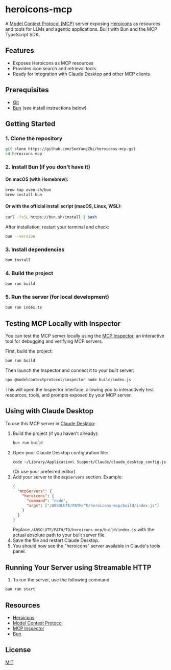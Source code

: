 # heroicons-mcp

A [Model Context Protocol (MCP)](https://modelcontextprotocol.io/) server exposing [Heroicons](https://heroicons.com/) as resources and tools for LLMs and agentic applications. Built with Bun and the MCP TypeScript SDK.

## Features

- Exposes Heroicons as MCP resources
- Provides icon search and retrieval tools
- Ready for integration with Claude Desktop and other MCP clients

## Prerequisites

- [Git](https://git-scm.com/)
- [Bun](https://bun.sh/) (see install instructions below)

## Getting Started

### 1. Clone the repository

```bash
git clone https://github.com/SeeYangZhi/heroicons-mcp.git
cd heroicons-mcp
```

### 2. Install Bun (if you don't have it)

#### On macOS (with Homebrew):

```bash
brew tap oven-sh/bun
brew install bun
```

#### Or with the official install script (macOS, Linux, WSL):

```bash
curl -fsSL https://bun.sh/install | bash
```

After installation, restart your terminal and check:

```bash
bun --version
```

### 3. Install dependencies

```bash
bun install
```

### 4. Build the project

```bash
bun run build
```

### 5. Run the server (for local development)

```bash
bun run index.ts
```

## Testing MCP Locally with Inspector

You can test the MCP server locally using the [MCP Inspector](https://github.com/modelcontextprotocol/inspector), an interactive tool for debugging and verifying MCP servers.

First, build the project:

```bash
bun run build
```

Then launch the Inspector and connect it to your built server:

```bash
npx @modelcontextprotocol/inspector node build/index.js
```

This will open the Inspector interface, allowing you to interactively test resources, tools, and prompts exposed by your MCP server.

## Using with Claude Desktop

To use this MCP server in [Claude Desktop](https://www.anthropic.com/claude-desktop):

1. Build the project (if you haven't already):
   ```bash
   bun run build
   ```
2. Open your Claude Desktop configuration file:
   ```bash
   code ~/Library/Application\ Support/Claude/claude_desktop_config.json
   ```
   (Or use your preferred editor)
3. Add your server to the `mcpServers` section. Example:
   ```json
   {
     "mcpServers": {
       "heroicons": {
         "command": "node",
         "args": ["/ABSOLUTE/PATH/TO/heroicons-mcp/build/index.js"]
       }
     }
   }
   ```
   Replace `/ABSOLUTE/PATH/TO/heroicons-mcp/build/index.js` with the actual absolute path to your built server file.
4. Save the file and restart Claude Desktop.
5. You should now see the "heroicons" server available in Claude's tools panel.

## Running Your Server using Streamable HTTP

1. To run the server, use the following command:

```bash
bun run start
```

## Resources

- [Heroicons](https://heroicons.com/)
- [Model Context Protocol](https://modelcontextprotocol.io/)
- [MCP Inspector](https://github.com/modelcontextprotocol/inspector)
- [Bun](https://bun.sh/)

## License

[MIT](LICENSE)
